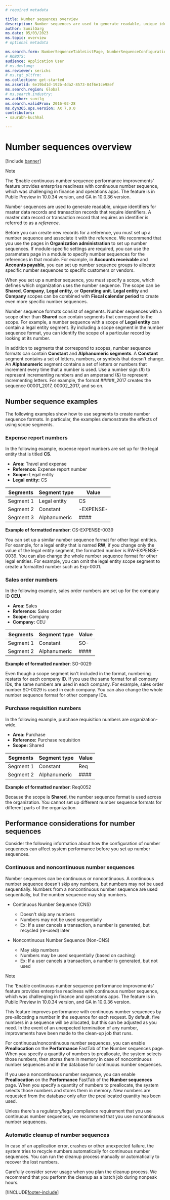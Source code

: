 ```yaml
---
# required metadata

title: Number sequences overview
description: Number sequences are used to generate readable, unique identifiers for master data records and transaction records that require identifiers.
author: SunilGarg
ms.date: 05/03/2023
ms.topic: overview
# optional metadata

ms.search.form: NumberSequenceTableListPage, NumberSequenceConfiguration
# ROBOTS: 
audience: Application User
# ms.devlang: 
ms.reviewer: sericks
# ms.tgt_pltfrm: 
ms.collection: get-started
ms.assetid: 6e19bd1d-192b-4da2-8573-84f6e1ce98ef
ms.search.region: Global
# ms.search.industry: 
ms.author: sunilg
ms.search.validFrom: 2016-02-28
ms.dyn365.ops.version: AX 7.0.0
contributors: 
- saurabh-kuchhal

---
```


# Number sequences overview

[!include [banner](../includes/banner.md)]

> [!NOTE]
> The 'Enable continuous number sequence performance improvements' feature provides enterprise readiness with continuous number sequence, which was challenging in finance and operations apps. The feature is in Public Preview in 10.0.34 version, and GA in 10.0.36 version.

Number sequences are used to generate readable, unique identifiers for master data records and transaction records that require identifiers. A master data record or transaction record that requires an identifier is referred to as a *reference*.

Before you can create new records for a reference, you must set up a number sequence and associate it with the reference. We recommend that you use the pages in **Organization administration** to set up number sequences. If module-specific settings are required, you can use the parameters page in a module to specify number sequences for the references in that module. For example, in **Accounts receivable** and **Accounts payable**, you can set up number sequence groups to allocate specific number sequences to specific customers or vendors.

When you set up a number sequence, you must specify a scope, which defines which organization uses the number sequence. The scope can be **Shared**, **Company**, **Legal entity**, or **Operating unit**. **Legal entity** and **Company** scopes can be combined with **Fiscal calendar period** to create even more specific number sequences.

Number sequence formats consist of segments. Number sequences with a scope other than **Shared** can contain segments that correspond to the scope. For example, a number sequence with a scope of **Legal entity** can contain a legal entity segment. By including a scope segment in the number sequence format, you can identify the scope of a particular record by looking at its number.

In addition to segments that correspond to scopes, number sequence formats can contain **Constant** and **Alphanumeric segments**. A **Constant** segment contains a set of letters, numbers, or symbols that doesn't change. An **Alphanumeric** segment contains a set of letters or numbers that increment every time that a number is used. Use a number sign (\#) to represent incrementing numbers and an ampersand (&) to represent incrementing letters. For example, the format \#\#\#\#\#\_2017 creates the sequence 00001\_2017, 00002\_2017, and so on.

## Number sequence examples

The following examples show how to use segments to create number sequence formats. In particular, the examples demonstrate the effects of using scope segments.

### Expense report numbers

In the following example, expense report numbers are set up for the legal entity that is titled **CS**.

- **Area:** Travel and expense
- **Reference:** Expense report number
- **Scope:** Legal entity
- **Legal entity:** CS

| Segments  | Segment type | Value     |
|-----------|--------------|-----------|
| Segment 1 | Legal entity | CS        |
| Segment 2 | Constant     | -EXPENSE- |
| Segment 3 | Alphanumeric | \#\#\#\#  |

**Example of formatted number**: CS-EXPENSE-0039

You can set up a similar number sequence format for other legal entities. For example, for a legal entity that is named **RW**, if you change only the value of the legal entity segment, the formatted number is RW-EXPENSE-0039. You can also change the whole number sequence format for other legal entities. For example, you can omit the legal entity scope segment to create a formatted number such as Exp-0001.

### Sales order numbers

In the following example, sales order numbers are set up for the company ID **CEU**.

- **Area:** Sales
- **Reference:** Sales order
- **Scope:** Company
- **Company:** CEU

| Segments  | Segment type | Value    |
|-----------|--------------|----------|
| Segment 1 | Constant     | SO-      |
| Segment 2 | Alphanumeric | \#\#\#\# |

**Example of formatted number**: SO-0029

Even though a scope segment isn't included in the format, numbering restarts for each company ID. If you use the same format for all company IDs, the same numbers are used in each company. For example, sales order number SO-0029 is used in each company. You can also change the whole number sequence format for other company IDs.

### Purchase requisition numbers

In the following example, purchase requisition numbers are organization-wide.

- **Area:** Purchase
- **Reference:** Purchase requisition
- **Scope:** Shared

| Segments  | Segment type | Value    |
|-----------|--------------|----------|
| Segment 1 | Constant     | Req      |
| Segment 2 | Alphanumeric | \#\#\#\# |

**Example of formatted number**: Req0052

Because the scope is **Shared**, the number sequence format is used across the organization. You cannot set up different number sequence formats for different parts of the organization.

## Performance considerations for number sequences

Consider the following information about how the configuration of number sequences can affect system performance before you set up number sequences.

### Continuous and noncontinuous number sequences

Number sequences can be continuous or noncontinuous. A continuous number sequence doesn't skip any numbers, but numbers may not be used sequentially. Numbers from a noncontinuous number sequence are used sequentially, but the number sequence may skip numbers.
- Continuous Number Sequence (CNS)

   - Doesn't skip any numbers
   - Numbers may not be used sequentially
   - Ex: If a user cancels a transaction, a number is generated, but recycled (re-used) later

- Noncontinuous Number Sequence (Non-CNS)

   - May skip numbers
   - Numbers may be used sequentially (based on caching)
   - Ex: If a user cancels a transaction, a number is generated, but not used

> [!NOTE]
> The 'Enable continuous number sequence performance improvements' feature provides enterprise readiness with continuous number sequence, which was challenging in finance and operations apps. The feature is in Public Preview in 10.0.34 version, and GA in 10.0.36 version.
>
>This feature improves performance with continuous number sequences by pre-allocating a number in the sequence for each request. By default, five numbers in a sequence will be allocated, but this can be adjusted as you need. In the event of an unexpected termination of any number, improvements have been made to the clean-up job that runs.

For continuous/noncontinuous number sequences, you can enable **Preallocation** on the **Performance** FastTab of the Number sequences page. When you specify a quantity of numbers to preallocate, the system selects those numbers, then stores them in memory in case of noncontinuous number sequences and in the database for continuous number sequences.


If you use a noncontinuous number sequence, you can enable **Preallocation** on the **Performance** FastTab of the **Number sequences** page. When you specify a quantity of numbers to preallocate, the system selects those numbers and stores them in memory. New numbers are requested from the database only after the preallocated quantity has been used.

Unless there's a regulatory/legal compliance requirement that you use continuous number sequences, we recommend that you use noncontinuous number sequences.

### Automatic cleanup of number sequences

In case of an application error, crashes or other unexpected failure, the system tries to recycle numbers automatically for continuous number sequences. You can run the cleanup process manually or automatically to recover the lost numbers.

Carefully consider server usage when you plan the cleanup process. We recommend that you perform the cleanup as a batch job during nonpeak hours.


[!INCLUDE[footer-include](../../../includes/footer-banner.md)]
